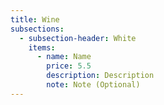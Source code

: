 ```yaml
---
title: Wine
subsections:
  - subsection-header: White
    items:
      - name: Name
        price: 5.5
        description: Description
        note: Note (Optional)
---
```

